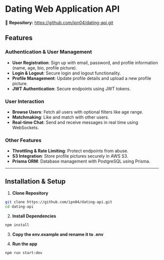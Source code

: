 # Dating Web Application API

📂 **Repository:** https://github.com/ipn04/dating-api.git

## Features

### Authentication & User Management
- **User Registration**: Sign up with email, password, and profile information (name, age, bio, profile picture).
- **Login & Logout**: Secure login and logout functionality.
- **Profile Management**: Update profile details and upload a new profile picture.
- **JWT Authentication**: Secure endpoints using JWT tokens.

### User Interaction
- **Browse Users**: Fetch all users with optional filters like age range.
- **Matchmaking**: Like and match with other users.
- **Real-time Chat**: Send and receive messages in real time using WebSockets.

### Other Features
- **Throttling & Rate Limiting**: Protect endpoints from abuse.
- **S3 Integration**: Store profile pictures securely in AWS S3.
- **Prisma ORM**: Database management with PostgreSQL using Prisma.

---

## Installation & Setup

1. **Clone Repository**

```bash
git clone https://github.com/ipn04/dating-api.git
cd dating-api
```

2. **Install Dependencies**

```bash
npm install
```

3. **Copy the env.example and rename it to .env**

4. **Run the app**

```bash
npm run start:dev
```


